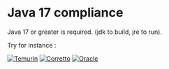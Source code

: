 # Java 17 compliance

Java 17 or greater is required. (jdk to build, jre to run).

Try for instance : 

[![Temurin](https://img.shields.io/badge/java-temurin%2017-%23662255.svg?style=for-the-badge&logo=openjdk&logoColor=white)](https://adoptium.net/temurin/releases/?version=17)
[![Corretto](https://img.shields.io/badge/java-corretto%2017-%23ED8B00.svg?style=for-the-badge&logo=openjdk&logoColor=white)](https://docs.aws.amazon.com/corretto/latest/corretto-17-ug/downloads-list.html)
[![Oracle](https://img.shields.io/badge/java-oracle%2017-%23771111.svg?style=for-the-badge&logo=openjdk&logoColor=white)](https://www.oracle.com/it/java/technologies/javase/jdk17-archive-downloads.html)